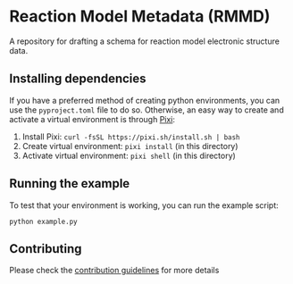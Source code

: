 # Reaction Model Metadata (RMMD)

A repository for drafting a schema for reaction model electronic structure data.

## Installing dependencies

If you have a preferred method of creating python environments, you can use the
`pyproject.toml` file to do so.
Otherwise, an easy way to create and activate a virtual environment is through
[Pixi](https://pixi.sh/latest/):
1. Install Pixi: `curl -fsSL https://pixi.sh/install.sh | bash`
2. Create virtual environment: `pixi install` (in this directory)
3. Activate virtual environment: `pixi shell` (in this directory)

## Running the example

To test that your environment is working, you can run the example script:
```
python example.py
```

## Contributing

Please check the [contribution guidelines](CONTRIBUTING.md) for more details
